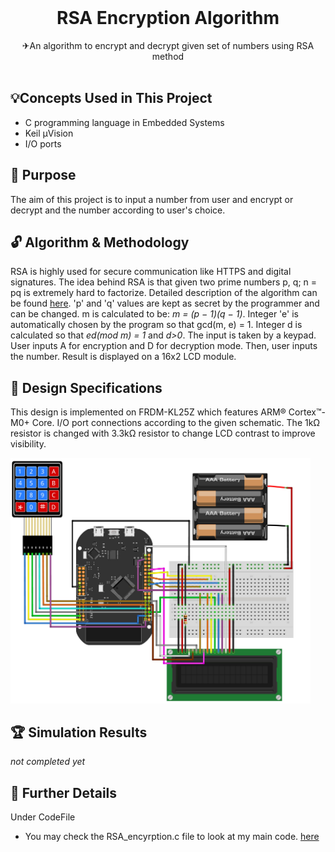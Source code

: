 <br/>
<p align="center">
 <h1 align="center" id="title">RSA Encryption Algorithm</h1>

  <p align="center">
    ✈An algorithm to encrypt and decrypt given set of numbers using RSA method  
    <br/>
    <br/>
  </p>
</p>


## 💡Concepts Used in This Project

* C programming language in Embedded Systems
* Keil µVision
* I/O ports

 
## 🎯 Purpose

The aim of this project is to input a number from user and encrypt or decrypt and the number according to user's choice.  



## 🔓 Algorithm & Methodology

RSA is highly used for secure communication like HTTPS and digital signatures. The idea behind RSA is that given two prime numbers p, q; n = pq is extremely hard to factorize. Detailed description of the algorithm can be found [here]([CodeFile/C_major.asm](https://www.math.wichita.edu/discrete-book/section-numtheory-encryption.html)). 'p' and 'q' values are kept as secret by the programmer and can be changed. m is calculated to be: *m = (p − 1)(q − 1)*. Integer 'e' is automatically chosen by the program so that gcd(m, e) = 1. Integer d is calculated so that *ed(mod m) = 1* and *d>0*. The input is taken by a keypad. User inputs A for encryption and D for decryption mode. Then, user inputs the number. Result is displayed on a 16x2 LCD module.




## 🎨 Design Specifications
This design is implemented on FRDM-KL25Z which features ARM® Cortex™-M0+ Core. I/O port connections according to the given schematic. The 1kΩ resistor is changed with 3.3kΩ resistor to change LCD contrast to improve visibility.

<img src='images/schematic.png' width='480'>


## 🏆 Simulation Results

*not completed yet*


## 🔎 Further Details

Under CodeFile

* You may check the RSA_encyrption.c file  to look at my main code. [here](RSA_encyrption.c)

  




